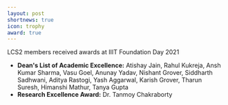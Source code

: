 ```yaml
---
layout: post
shortnews: true
icon: trophy
award: true
---
```


LCS2 members received awards at IIIT Foundation Day 2021
* <b>Dean's List of Academic Excellence:</b> Atishay Jain, Rahul Kukreja, Ansh Kumar Sharma, Vasu Goel, Anunay Yadav, Nishant Grover, Siddharth Sadhwani, Aditya Rastogi, Yash Aggarwal, Karish Grover, Tharun Suresh, Himanshi Mathur, Tanya Gupta
* <b>Research Excellence Award:</b> Dr. Tanmoy Chakraborty
